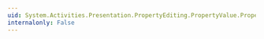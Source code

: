 ```yaml
---
uid: System.Activities.Presentation.PropertyEditing.PropertyValue.PropertyChanged
internalonly: False
---
```

